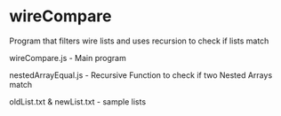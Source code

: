 # wireCompare
Program that filters wire lists and uses recursion to check if lists match

wireCompare.js - Main program

nestedArrayEqual.js - Recursive Function to check if two Nested Arrays match

oldList.txt & newList.txt - sample lists
